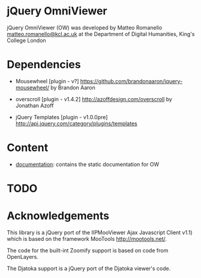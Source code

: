 jQuery OmniViewer
=================
jQuery OmniViewer (OW) was developed by Matteo Romanello <matteo.romanello@kcl.ac.uk> at the Department of Digital Humanities, King's College London

Dependencies
============

* Mousewheel [plugin - v?] <https://github.com/brandonaaron/jquery-mousewheel/> by Brandon Aaron
	
* overscroll [plugin - v1.4.2] <http://azoffdesign.com/overscroll> by Jonathan Azoff

* jQuery Templates [plugin - v1.0.0pre] <http://api.jquery.com/category/plugins/templates>

Content
=======

* [documentation](documentation/): contains the static documentation for OW

TODO
====

Acknowledgements
================
This library is a jQuery port of the IIPMooViewer Ajax Javascript Client v1.1) which is based on the framework MooTools <http://mootools.net/>.

The code for the built-int Zoomify support is based on code from OpenLayers.

The Djatoka support is a jQuery port of the Djatoka viewer's code.